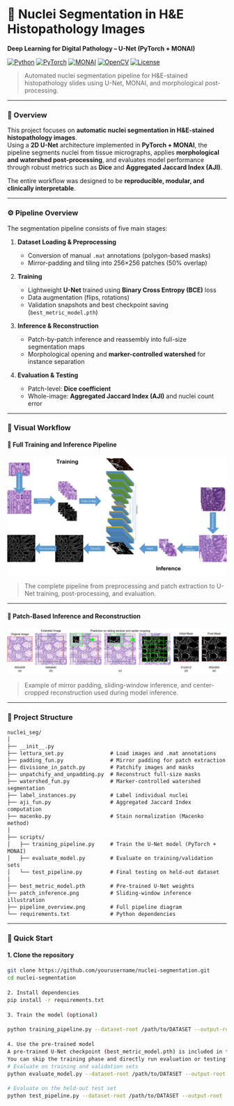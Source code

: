 # 🧬 Nuclei Segmentation in H&E Histopathology Images  
**Deep Learning for Digital Pathology – U-Net (PyTorch + MONAI)**

[![Python](https://img.shields.io/badge/Python-3.10-blue.svg)](https://www.python.org/)
[![PyTorch](https://img.shields.io/badge/PyTorch-Framework-red.svg)](https://pytorch.org/)
[![MONAI](https://img.shields.io/badge/MONAI-Medical_AI-green.svg)](https://monai.io/)
[![OpenCV](https://img.shields.io/badge/OpenCV-Image_Processing-yellow.svg)](https://opencv.org/)
[![License](https://img.shields.io/badge/License-MIT-lightgrey.svg)](LICENSE)

> Automated nuclei segmentation pipeline for H&E-stained histopathology slides using U-Net, MONAI, and morphological post-processing.
---

### 🧠 Overview
This project focuses on **automatic nuclei segmentation in H&E-stained histopathology images**.  
Using a **2D U-Net** architecture implemented in **PyTorch + MONAI**, the pipeline segments nuclei from tissue micrographs, applies **morphological and watershed post-processing**, and evaluates model performance through robust metrics such as **Dice** and **Aggregated Jaccard Index (AJI)**.

The entire workflow was designed to be **reproducible, modular, and clinically interpretable**.

---

### ⚙️ Pipeline Overview

The segmentation pipeline consists of five main stages:

1. **Dataset Loading & Preprocessing**  
   - Conversion of manual `.mat` annotations (polygon-based masks)  
   - Mirror-padding and tiling into 256×256 patches (50% overlap)  

2. **Training**  
   - Lightweight **U-Net** trained using **Binary Cross Entropy (BCE)** loss  
   - Data augmentation (flips, rotations)  
   - Validation snapshots and best checkpoint saving (`best_metric_model.pth`)  

3. **Inference & Reconstruction**  
   - Patch-by-patch inference and reassembly into full-size segmentation maps  
   - Morphological opening and **marker-controlled watershed** for instance separation  

4. **Evaluation & Testing**  
   - Patch-level: **Dice coefficient**  
   - Whole-image: **Aggregated Jaccard Index (AJI)** and nuclei count error  

---

### 🧩 Visual Workflow

#### 🔹 Full Training and Inference Pipeline
![Training and Inference Pipeline](pipeline_overview.png)

> The complete pipeline from preprocessing and patch extraction to U-Net training, post-processing, and evaluation.

---

#### 🔹 Patch-Based Inference and Reconstruction
![Patch-based Prediction](patch_inference.png)

> Example of mirror padding, sliding-window inference, and center-cropped reconstruction used during model inference.

---

### 📁 Project Structure

```text
nuclei_seg/
│
├── __init__.py
├── lettura_set.py               # Load images and .mat annotations
├── padding_fun.py               # Mirror padding for patch extraction
├── divisione_in_patch.py        # Patchify images and masks
├── unpatchify_and_unpadding.py  # Reconstruct full-size masks
├── watershed_fun.py             # Marker-controlled watershed segmentation
├── label_instances.py           # Label individual nuclei
├── aji_fun.py                   # Aggregated Jaccard Index computation
├── macenko.py                   # Stain normalization (Macenko method)
│
├── scripts/
│   ├── training_pipeline.py     # Train the U-Net model (PyTorch + MONAI)
│   ├── evaluate_model.py        # Evaluate on training/validation sets
│   └── test_pipeline.py         # Final testing on held-out dataset
│
├── best_metric_model.pth        # Pre-trained U-Net weights
├── patch_inference.png          # Sliding-window inference illustration
├── pipeline_overview.png        # Full pipeline diagram
└── requirements.txt             # Python dependencies
```


---

### 🚀 Quick Start

#### 1. Clone the repository
```bash
git clone https://github.com/yourusername/nuclei-segmentation.git
cd nuclei-segmentation

2. Install dependencies
pip install -r requirements.txt

3. Train the model (optional)

python training_pipeline.py --dataset-root /path/to/DATASET --output-root ./experiments

4. Use the pre-trained model
A pre-trained U-Net checkpoint (best_metric_model.pth) is included in this repository.
You can skip the training phase and directly run evaluation or testing:
# Evaluate on training and validation sets
python evaluate_model.py --dataset-root /path/to/DATASET --output-root ./experiments

# Evaluate on the held-out test set
python test_pipeline.py --dataset-root /path/to/DATASET --output-root ./experiments
```
